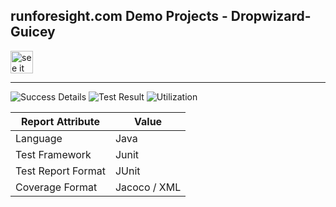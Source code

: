 
## runforesight.com Demo Projects - Dropwizard-Guicey


<a href="https://demo.app.runforesight.com/repositories/github/runforesight-demo/dropwizard-guicey/workflow-runs">
  <img src="https://4750167.fs1.hubspotusercontent-na1.net/hubfs/4750167/foresight-live-badge-72.png" height="36" alt="see it on foresight" />
</a>

---
![Success Details](https://api-public.service.runforesight.com/api/v1/badge/success?repoId=9e51193a-f64d-45d3-9a19-b48ca019b61e)
![Test Result](https://api-public.service.runforesight.com/api/v1/badge/test?repoId=9e51193a-f64d-45d3-9a19-b48ca019b61e)
![Utilization](https://api-public.service.runforesight.com/api/v1/badge/utilization?repoId=9e51193a-f64d-45d3-9a19-b48ca019b61e)

| Report Attribute  | Value   | 
|---|---|
| Language  | Java |
| Test Framework  | Junit |
| Test Report Format | JUnit |
| Coverage Format | Jacoco / XML  |
